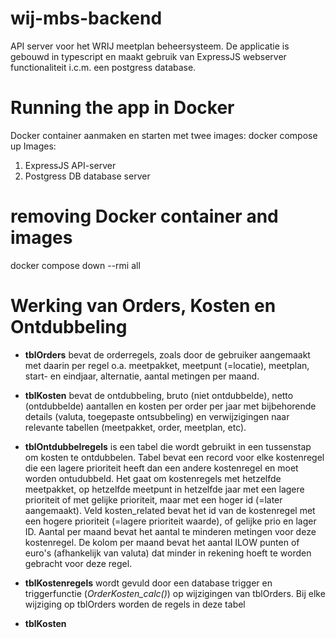# wij-mbs-backend
API server voor het WRIJ meetplan beheersysteem. De applicatie is gebouwd in typescript en maakt gebruik van ExpressJS webserver functionaliteit i.c.m. een postgress database.

# Running the app in Docker
Docker container aanmaken en starten met twee images: docker compose up
Images:
1) ExpressJS API-server
2) Postgress DB database server


# removing Docker container and images
docker compose down --rmi all

# Werking van Orders, Kosten en Ontdubbeling
- **tblOrders** bevat de orderregels, zoals door de gebruiker aangemaakt met daarin per regel o.a. meetpakket, meetpunt (=locatie), meetplan, start- en eindjaar, alternatie, aantal metingen per maand.
- **tblKosten** bevat de ontdubbeling, bruto (niet ontdubbelde), netto (ontdubbelde) aantallen en kosten per order per jaar met bijbehorende details (valuta, toegepaste ontsubbeling) en verwijzigingen naar relevante tabellen (meetpakket, order, meetplan, etc).
- **tblOntdubbelregels** is een tabel die wordt gebruikt in een tussenstap om kosten te ontdubbelen. Tabel bevat een record voor elke kostenregel die een lagere prioriteit heeft dan een andere kostenregel en moet worden ontudubbeld. Het gaat om kostenregels met hetzelfde meetpakket, op hetzelfde meetpunt in hetzelfde jaar met een lagere prioriteit of met gelijke prioriteit, maar met een hoger id (=later aangemaakt). Veld kosten_related bevat het id van de kostenregel met een hogere prioriteit (=lagere prioriteit waarde), of gelijke prio en lager ID. Aantal per maand bevat het aantal te minderen metingen voor deze kostenregel. De kolom per maand bevat het aantal ILOW punten of euro's (afhankelijk van valuta) dat minder in rekening hoeft te worden gebracht voor deze regel.
  



- **tblKostenregels** wordt gevuld door een database trigger en triggerfunctie (_OrderKosten_calc()_) op wijzigingen van tblOrders. Bij elke wijziging op tblOrders worden de regels in deze tabel

- **tblKosten**
